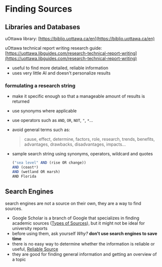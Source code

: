 # Finding Sources

## Libraries and Databases

uOttawa library: [https://biblio.uottawa.ca/en](https://biblio.uottawa.ca/en)

uOttawa technical report writing research guide: [https://uottawa.libguides.com/research-technical-report-writing](https://uottawa.libguides.com/research-technical-report-writing)

- useful to find more detailed, reliable information
- uses very little AI and doesn't personalize results

### formulating a research string

- make it specific enough so that a manageable amount of results is returned
- use synonyms where applicable
- use operators such as `AND`, `OR`, `NOT`, `"`, `*`...
- avoid general terms such as:
    
    > cause, effect, determine, factors, role, research, trends, benefits, advantages, drawbacks, disadvantages, impacts...
    > 
- sample search string using synonyms, operators, wildcard and quotes
    
    ```jsx
    ("sea level" AND (rise OR change))
    AND (coast*)
    AND (wetland OR marsh)
    AND Florida
    ```
    

## Search Engines

search engines are not a source on their own, they are a way to find sources.

- Google Scholar is a branch of Google that specializes in finding academic sources ([Types of Sources](Types%20of%20Sources%206d651b5a155a4fd6ae76ed810217a68c.md)), but it might not be ideal for university reports
- before using them, ask yourself *Why?* **don't use search engines to save time**
- there is no easy way to determine whether the information is reliable or useful, [Reliable Source](Reliable%20Source%20d684962a79654cc5992f95c108557659.md)
- they are good for finding general information and getting an overview of a topic